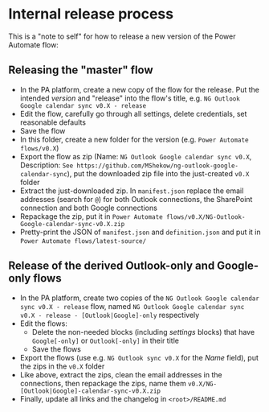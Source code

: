 # Internal release process

This is a "note to self" for how to release a new version of the Power Automate flow:

## Releasing the "master" flow

- In the PA platform, create a new copy of the flow for the release. Put the intended _version_ and "release" into the flow's title, e.g. `NG Outlook Google calendar sync v0.X - release`
- Edit the flow, carefully go through all settings, delete credentials, set reasonable defaults
- Save the flow
- In this folder, create a new folder for the version (e.g. `Power Automate flows/v0.X`)
- Export the flow as zip (Name: `NG Outlook Google calendar sync v0.X`, Description: `See https://github.com/MShekow/ng-outlook-google-calendar-sync`), put the downloaded zip file into the just-created `v0.X` folder
- Extract the just-downloaded zip. In `manifest.json` replace the email addresses (search for `@`) for both Outlook connections, the SharePoint connection and both Google connections
- Repackage the zip, put it in `Power Automate flows/v0.X/NG-Outlook-Google-calendar-sync-v0.X.zip`
- Pretty-print the JSON of `manifest.json` and `definition.json` and put it in `Power Automate flows/latest-source/`

## Release of the derived Outlook-only and Google-only flows

- In the PA platform, create two copies of the `NG Outlook Google calendar sync v0.X - release` flow, named `NG Outlook Google calendar sync v0.X - release - [Outlook|Google]-only` respectively
- Edit the flows:
  - Delete the non-needed blocks (including _settings_ blocks) that have `Google[-only]` or `Outlook[-only]` in their title
  - Save the flows
- Export the flows (use e.g. `NG Outlook sync v0.X` for the _Name_ field), put the zips in the `v0.X` folder
- Like above, extract the zips, clean the email addresses in the connections, then repackage the zips, name them `v0.X/NG-[Outlook|Google]-calendar-sync-v0.X.zip`
- Finally, update all links and the changelog in `<root>/README.md`
